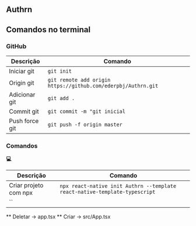 ## Authrn

## Comandos no terminal

### GitHub 

Descrição | Comando
--------- | ------
Iniciar git|`git init`
Origin git|`git remote add origin https://github.com/ederpbj/Authrn.git`
Adicionar git|`git add .`
Commit git|`git commit -m "git inicial`
Push force git|`git push -f origin master`

### Comandos
**:computer:**

Descrição | Comando
--------- | ------
Criar projeto com npx | `npx react-native init Authrn --template react-native-template-typescript`
| ``

** Deletar -> app.tsx
** Criar -> src/App.tsx